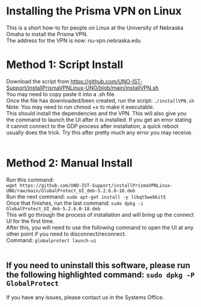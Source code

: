 # Installing the Prisma VPN on Linux
This is a short how-to for people on Linux at the University of Nebraska Omaha to install the Prisma VPN.
<br/>
The address for the VPN is now: nu-vpn.nebraska.edu

# Method 1: Script Install
Download the script from https://github.com/UNO-IST-Support/installPrismaVPNLinux-UNO/blob/main/installVPN.sh
<br/>
You may need to copy paste it into a .sh file.
<br/>
Once the file has downloaded/been created, run the script: `./installVPN.sh`
<br/>
Note: You may need to run chmod +x to make it executable.
<br/>
This should install the dependencies and the VPN. This will also give you the command to launch the UI after it is installed.
If you get an error stating it cannot connect to the GDP process after installation, a quick reboot usually does the trick. Try this after pretty much any error you may receive. 
<br/>
<br/>
# Method 2: Manual Install
Run this command:
<br/>
`wget https://github.com/UNO-IST-Support/installPrismaVPNLinux-UNO/raw/main/GlobalProtect_UI_deb-5.2.6.0-18.deb`
<br/>
Run the next command: `sudo apt-get install -y libqt5webkit5`
<br/>
Once that finishes, run the last command: `sudo dpkg -i GlobalProtect_UI_deb-5.2.6.0-18.deb`
<br/>
This will go through the process of installation and will bring up the connect UI for the first time.
<br/>
After this, you will need to use the following command to open the UI at any other point if you need to disconnect/reconnect. 
<br/>
Command: `globalprotect launch-ui`
<br/>
<br/>
## If you need to uninstall this software, please run the following highlighted command: `sudo dpkg -P GlobalProtect`

If you have any issues, please contact us in the Systems Office.

